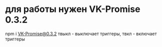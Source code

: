 # для работы нужен VK-Promise 0.3.2
   npm i VK-Promise@0.3.2
   твыкл - выключает триггеры,
   твкл - включает триггеры
